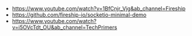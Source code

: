 - https://www.youtube.com/watch?v=1BfCnjr_Vjg&ab_channel=Fireship
- https://github.com/fireship-io/socketio-minimal-demo
- https://www.youtube.com/watch?v=i5OVcTdt_OU&ab_channel=TechPrimers